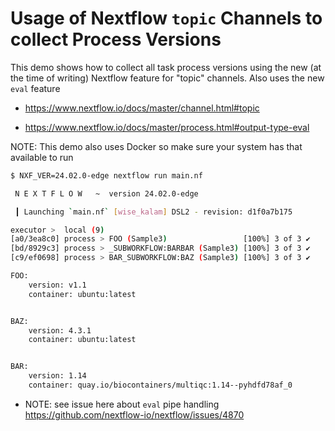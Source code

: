 # Usage of Nextflow `topic` Channels to collect Process Versions

This demo shows how to collect all task process versions using the new (at the time of writing) Nextflow feature for "topic" channels. Also uses the new `eval` feature

- https://www.nextflow.io/docs/master/channel.html#topic

- https://www.nextflow.io/docs/master/process.html#output-type-eval

NOTE: This demo also uses Docker so make sure your system has that available to run

```bash
$ NXF_VER=24.02.0-edge nextflow run main.nf

 N E X T F L O W   ~  version 24.02.0-edge

 ┃ Launching `main.nf` [wise_kalam] DSL2 - revision: d1f0a7b175

executor >  local (9)
[a0/3ea8c0] process > FOO (Sample3)                 [100%] 3 of 3 ✔
[bd/8929c3] process > _SUBWORKFLOW:BARBAR (Sample3) [100%] 3 of 3 ✔
[c9/ef0698] process > BAR_SUBWORKFLOW:BAZ (Sample3) [100%] 3 of 3 ✔

FOO:
    version: v1.1
    container: ubuntu:latest


BAZ:
    version: 4.3.1
    container: ubuntu:latest


BAR:
    version: 1.14
    container: quay.io/biocontainers/multiqc:1.14--pyhdfd78af_0

```

- NOTE: see issue here about `eval` pipe handling https://github.com/nextflow-io/nextflow/issues/4870